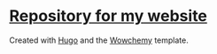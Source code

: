 # [Repository for my website](https://frederikberg.com)

Created with [Hugo](https://gohugo.io/) and the [Wowchemy](https://wowchemy.com/) template.
